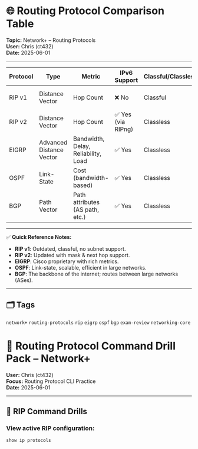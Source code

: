# 🌐 Routing Protocol Comparison Table

**Topic:** Network+ – Routing Protocols  
**User:** Chris (ct432)  
**Date:** 2025-06-01

---

| Protocol | Type                    | Metric                                | IPv6 Support | Classful/Classless | Use Case                        | Key Notes                              |
|----------|-------------------------|----------------------------------------|---------------|--------------------|----------------------------------|----------------------------------------|
| RIP v1   | Distance Vector         | Hop Count                             | ❌ No         | Classful           | Small legacy networks           | Max 15 hops, no subnet info             |
| RIP v2   | Distance Vector         | Hop Count                             | ✅ Yes (via RIPng) | Classless     | Small/medium IPv4/IPv6 networks | Includes subnet mask, next hop         |
| EIGRP    | Advanced Distance Vector| Bandwidth, Delay, Reliability, Load   | ✅ Yes        | Classless           | Cisco-only internal routing     | Fast convergence, DUAL algorithm        |
| OSPF     | Link-State              | Cost (bandwidth-based)                | ✅ Yes        | Classless           | Enterprise internal routing     | Area-based design, uses LSAs            |
| BGP      | Path Vector             | Path attributes (AS path, etc.)       | ✅ Yes        | Classless           | Internet routing between ASes   | Exterior routing protocol (EGP)         |

---

✅ **Quick Reference Notes:**
- **RIP v1**: Outdated, classful, no subnet support.
- **RIP v2**: Updated with mask & next hop support.
- **EIGRP**: Cisco proprietary with rich metrics.
- **OSPF**: Link-state, scalable, efficient in large networks.
- **BGP**: The backbone of the internet; routes between large networks (ASes).

---

## 🗂️ Tags  
`network+` `routing-protocols` `rip` `eigrp` `ospf` `bgp` `exam-review` `networking-core`

# 🧪 Routing Protocol Command Drill Pack – Network+

**User:** Chris (ct432)  
**Focus:** Routing Protocol CLI Practice  
**Date:** 2025-06-01  

---

## 🔄 RIP Command Drills

### View active RIP configuration:
```bash
show ip protocols
